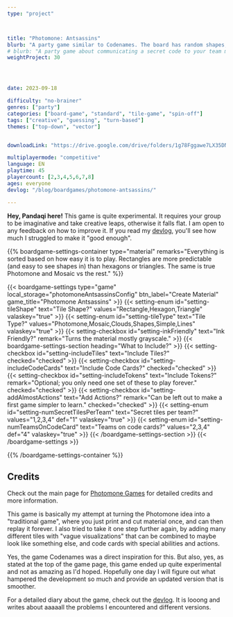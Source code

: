 ```yaml
---
type: "project"



title: "Photomone: Antsassins"
blurb: "A party game similar to Codenames. The board has random shapes, and you must somehow communicate which one is yours."
# blurb: "A party game about communicating a secret code to your team mates. But the code is made out of weird _shapes_---and you may only say _words_."
weightProject: 30




date: 2023-09-18

difficulty: "no-brainer"
genres: ["party"]
categories: ["board-game", "standard", "tile-game", "spin-off"]
tags: ["creative", "guessing", "turn-based"]
themes: ["top-down", "vector"]


downloadLink: "https://drive.google.com/drive/folders/1g78Fggawe7LX35DNlYHZJALXqPZIAPav"

multiplayermode: "competitive"
language: EN
playtime: 45
playercount: [2,3,4,5,6,7,8]
ages: everyone
devlog: "/blog/boardgames/photomone-antsassins/"

---
```


**Hey, Pandaqi here!** This game is quite experimental. It requires your group to be imaginative and take creative leaps, otherwise it falls flat. I am open to any feedback on how to improve it. If you read my [devlog](/blog/boardgames/photomone-antsassins/), you'll see how much I struggled to make it "good enough".

{{% boardgame-settings-container type="material" remarks="Everything is sorted based on how easy it is to play. Rectangles are more predictable (and easy to see shapes in) than hexagons or triangles. The same is true Photomone and Mosaic vs the rest." %}}

{{< boardgame-settings type="game" local_storage="photomoneAntsassinsConfig" btn_label="Create Material" game_title="Photomone Antsassins" >}}
  {{< setting-enum id="setting-tileShape" text="Tile Shape?" values="Rectangle,Hexagon,Triangle" valaskey="true" >}}
  {{< setting-enum id="setting-tileType" text="Tile Type?" values="Photomone,Mosaic,Clouds,Shapes,Simple,Lines" valaskey="true" >}}
  {{< setting-checkbox id="setting-inkFriendly" text="Ink Friendly?" remark="Turns the material mostly grayscale." >}}
  {{< boardgame-settings-section heading="What to Include?" >}}
    {{< setting-checkbox id="setting-includeTiles" text="Include Tiles?" checked="checked" >}}
    {{< setting-checkbox id="setting-includeCodeCards" text="Include Code Cards?" checked="checked" >}}
    {{< setting-checkbox id="setting-includeTokens" text="Include Tokens?" remark="Optional; you only need one set of these to play forever." checked="checked" >}}
    {{< setting-checkbox id="setting-addAlmostActions" text="Add Actions?" remark="Can be left out to make a first game simpler to learn." checked="checked" >}}
    {{< setting-enum id="setting-numSecretTilesPerTeam" text="Secret tiles per team?" values="1,2,3,4" def="1" valaskey="true" >}}
    {{< setting-enum id="setting-numTeamsOnCodeCard" text="Teams on code cards?" values="2,3,4" def="4" valaskey="true" >}}
  {{< /boardgame-settings-section >}}
{{< /boardgame-settings >}}

{{% /boardgame-settings-container %}}


## Credits

Check out the main page for [Photomone Games](/photomone-games/) for detailed credits and more information.

This game is basically my attempt at turning the Photomone idea into a "traditional game", where you just print and cut material once, and can then replay it forever. I also tried to take it one step further again, by adding many different tiles with "vague visualizations" that can be combined to maybe look like something else, and code cards with special abilities and actions.

Yes, the game Codenames was a direct inspiration for this. But also, yes, as stated at the top of the game page, this game ended up quite experimental and not as amazing as I'd hoped. Hopefully one day I will figure out what hampered the development so much and provide an updated version that is smoother.

For a detailed diary about the game, check out the [devlog](/blog/boardgames/photomone-antsassins/). It is looong and writes about aaaaall the problems I encountered and different versions.


